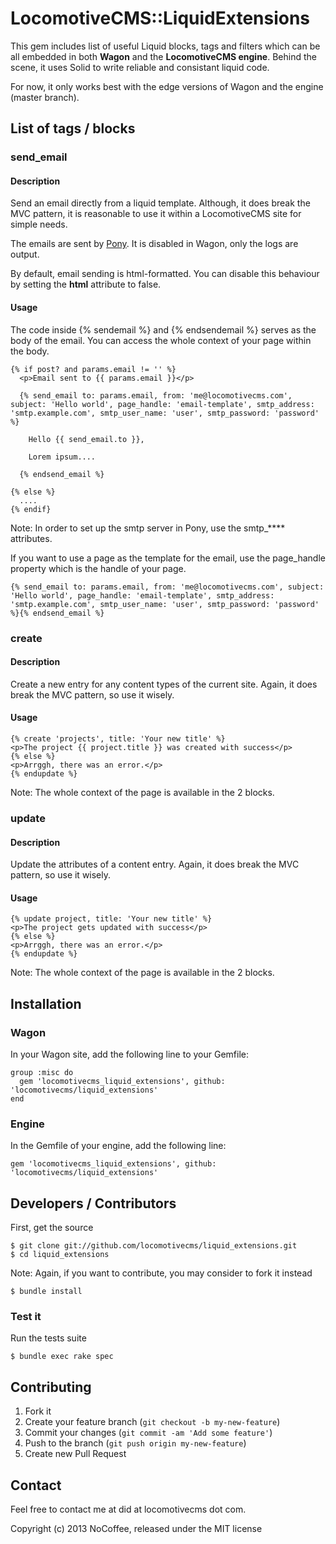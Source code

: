 # LocomotiveCMS::LiquidExtensions

This gem includes list of useful Liquid blocks, tags and filters which can be all embedded in both **Wagon** and the **LocomotiveCMS engine**.
Behind the scene, it uses Solid to write reliable and consistant liquid code.

For now, it only works best with the edge versions of Wagon and the engine (master branch).

## List of tags / blocks

### send_email

#### Description

Send an email directly from a liquid template. Although, it does break the MVC pattern, it is reasonable to use it within a LocomotiveCMS site for simple needs.

The emails are sent by [Pony](https://github.com/benprew/pony). It is disabled in Wagon, only the logs are output.

By default, email sending is html-formatted. You can disable this behaviour by setting the **html** attribute to false.

#### Usage

The code inside {% sendemail %} and {% endsendemail %} serves as the body of the email. You can access the whole context of your page within the body.

    {% if post? and params.email != '' %}
      <p>Email sent to {{ params.email }}</p>

      {% send_email to: params.email, from: 'me@locomotivecms.com', subject: 'Hello world', page_handle: 'email-template', smtp_address: 'smtp.example.com', smtp_user_name: 'user', smtp_password: 'password' %}

        Hello {{ send_email.to }},

        Lorem ipsum....

      {% endsend_email %}

    {% else %}
      ....
    {% endif}

Note: In order to set up the smtp server in Pony, use the smtp_**** attributes.

If you want to use a page as the template for the email, use the page_handle property which is the handle of your page.

    {% send_email to: params.email, from: 'me@locomotivecms.com', subject: 'Hello world', page_handle: 'email-template', smtp_address: 'smtp.example.com', smtp_user_name: 'user', smtp_password: 'password' %}{% endsend_email %}

### create

#### Description

Create a new entry for any content types of the current site. Again, it does break the MVC pattern, so use it wisely.

#### Usage

    {% create 'projects', title: 'Your new title' %}
    <p>The project {{ project.title }} was created with success</p>
    {% else %}
    <p>Arrggh, there was an error.</p>
    {% endupdate %}

Note: The whole context of the page is available in the 2 blocks.

### update

#### Description

Update the attributes of a content entry. Again, it does break the MVC pattern, so use it wisely.

#### Usage

    {% update project, title: 'Your new title' %}
    <p>The project gets updated with success</p>
    {% else %}
    <p>Arrggh, there was an error.</p>
    {% endupdate %}

Note: The whole context of the page is available in the 2 blocks.

## Installation

### Wagon

In your Wagon site, add the following line to your Gemfile:

    group :misc do
      gem 'locomotivecms_liquid_extensions', github: 'locomotivecms/liquid_extensions'
    end

### Engine

In the Gemfile of your engine, add the following line:

    gem 'locomotivecms_liquid_extensions', github: 'locomotivecms/liquid_extensions'


## Developers / Contributors

First, get the source

    $ git clone git://github.com/locomotivecms/liquid_extensions.git
    $ cd liquid_extensions

Note: Again, if you want to contribute, you may consider to fork it instead

    $ bundle install

### Test it

Run the tests suite

    $ bundle exec rake spec

## Contributing

1. Fork it
2. Create your feature branch (`git checkout -b my-new-feature`)
3. Commit your changes (`git commit -am 'Add some feature'`)
4. Push to the branch (`git push origin my-new-feature`)
5. Create new Pull Request

## Contact

Feel free to contact me at did at locomotivecms dot com.

Copyright (c) 2013 NoCoffee, released under the MIT license
